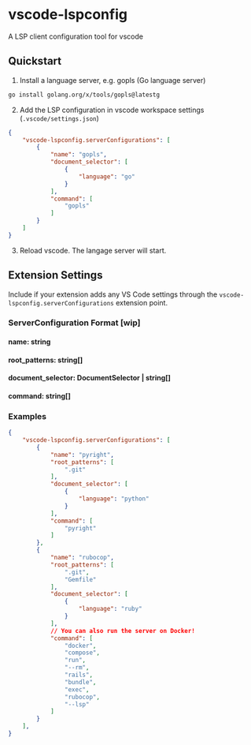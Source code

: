 # vscode-lspconfig

A LSP client configuration tool for vscode

## Quickstart

1. Install a language server, e.g. gopls (Go language server)

```bash
go install golang.org/x/tools/gopls@latestg 
```

2. Add the LSP configuration in vscode workspace settings (`.vscode/settings.json`)

```json
{
    "vscode-lspconfig.serverConfigurations": [
        {
            "name": "gopls",
            "document_selector": [
                {
                    "language": "go"
                }
            ],
            "command": [
                "gopls"
            ]
        }
    ]
}
```


3. Reload vscode. The langage server will start.

## Extension Settings

Include if your extension adds any VS Code settings through the `vscode-lspconfig.serverConfigurations` extension point.

### ServerConfiguration Format [wip]
#### name: string
#### root_patterns: string[]
#### document_selector: DocumentSelector | string[]
#### command: string[]

### Examples
```json
{
    "vscode-lspconfig.serverConfigurations": [
        {
            "name": "pyright",
            "root_patterns": [
                ".git"
            ],
            "document_selector": [
                {
                    "language": "python"
                }
            ],
            "command": [
                "pyright"
            ]
        },
        {
            "name": "rubocop",
            "root_patterns": [
                ".git",
                "Gemfile"
            ],
            "document_selector": [
                {
                    "language": "ruby"
                }
            ],
            // You can also run the server on Docker!
            "command": [
                "docker",
                "compose",
                "run",
                "--rm",
                "rails",
                "bundle",
                "exec",
                "rubocop",
                "--lsp"
            ]
        }
    ],
}
```